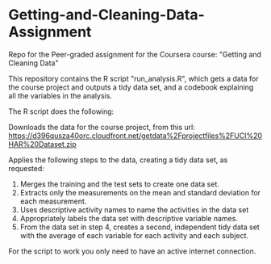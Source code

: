 # Getting-and-Cleaning-Data-Assignment
Repo for the Peer-graded assignment for the Coursera course: "Getting and Cleaning Data"

This repository contains the R script "run_analysis.R", which gets a data for the course project and outputs a tidy data set, and a codebook explaining all the variables in the analysis.


The R script does the following:

Downloads the data for the course project, from this url:
https://d396qusza40orc.cloudfront.net/getdata%2Fprojectfiles%2FUCI%20HAR%20Dataset.zip

Applies the following steps to the data, creating a tidy data set, as requested:

1. Merges the training and the test sets to create one data set.
2. Extracts only the measurements on the mean and standard deviation for each measurement.
3. Uses descriptive activity names to name the activities in the data set
4. Appropriately labels the data set with descriptive variable names.
5. From the data set in step 4, creates a second, independent tidy data set with the average of each variable for each activity and each subject.

For the script to work you only need to have an active internet connection.
